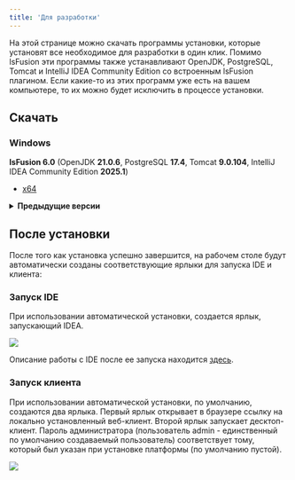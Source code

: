 ```yaml
---
title: 'Для разработки'
---
```


На этой странице можно скачать программы установки, которые установят все необходимое для разработки в один клик. Помимо lsFusion эти программы также устанавливают OpenJDK, PostgreSQL, Tomcat и IntelliJ IDEA Community Edition со встроенным lsFusion плагином. Если какие-то из этих программ уже есть на вашем компьютере, то их можно будет исключить в процессе установки.

## Скачать

### Windows

**lsFusion 6.0** (OpenJDK **21.0.6**, PostgreSQL **17.4**, Tomcat **9.0.104**, IntelliJ IDEA Community Edition **2025.1**)

- [x64](https://download.lsfusion.org/exe/lsfusion-dev-6.0-x64.exe)

<details>
<summary><strong>Предыдущие версии</strong></summary>

- lsFusion 5.1 ([x64](https://download.lsfusion.org/exe/lsfusion-dev-5.1-x64.exe))
- lsFusion 4.1 ([x32](https://download.lsfusion.org/exe/lsfusion-dev-4.1.exe) / [x64](https://download.lsfusion.org/exe/lsfusion-dev-4.1-x64.exe))
- lsFusion 3.1 ([x32](https://download.lsfusion.org/exe/lsfusion-dev-3.1.exe) / [x64](https://download.lsfusion.org/exe/lsfusion-dev-3.1-x64.exe))
- lsFusion 2.4 ([x32](https://download.lsfusion.org/exe/lsfusion-dev-2.4.exe) / [x64](https://download.lsfusion.org/exe/lsfusion-dev-2.4-x64.exe))

</details>


## После установки

После того как установка успешно завершится, на рабочем столе будут автоматически созданы соответствующие ярлыки для запуска IDE и клиента:

### Запуск IDE

При использовании автоматической установки, создается ярлык, запускающий IDEA.

![](images/Development_auto_IDEA.png)

Описание работы с IDE после ее запуска находится [здесь](IDE.md).

### Запуск клиента

При использовании автоматической установки, по умолчанию, создаются два ярлыка. Первый ярлык открывает в браузере ссылку на локально установленный веб-клиент. Второй ярлык запускает десктоп-клиент. Пароль администратора (пользователь admin - единственный по умолчанию создаваемый пользователь) соответствует тому, который был указан при установке платформы (по умолчанию пустой).

![](images/Development_auto_lsFusion.png)

  
